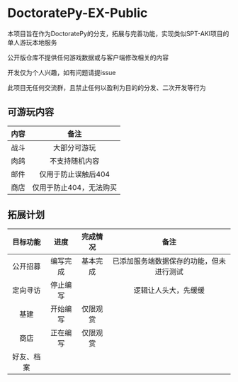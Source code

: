 # DoctoratePy-EX-Public

本项目旨在作为DoctoratePy的分支，拓展与完善功能，实现类似SPT-AKI项目的单人游玩本地服务

公开版仓库不提供任何游戏数据或与客户端修改相关的内容

开发仅为个人兴趣，如有问题请提issue

此项目无任何交流群，且禁止任何以盈利为目的的分发、二次开发等行为

## 可游玩内容

| 内容 | 备注 |
|:---:|:---:|
| 战斗 | 大部分可游玩 |
| 肉鸽 | 不支持随机内容 |
| 邮件 | 仅用于防止误触后404 |
| 商店 | 仅用于防止404，无法购买 |

## 拓展计划

| 目标功能 | 进度 | 完成情况 | 备注 |
|:---:|:---:|:---:|:---:|
| 公开招募 | 编写完成 | 基本完成 | 已添加服务端数据保存的功能，但未进行测试 |
| 定向寻访 | 停止编写 |  | 逻辑让人头大，先缓缓 |
| 基建 | 开始编写 | 仅限观赏 |  |
| 商店 | 正在编写 | 仅限观赏 |  |
| 好友、档案 |  |  |  |